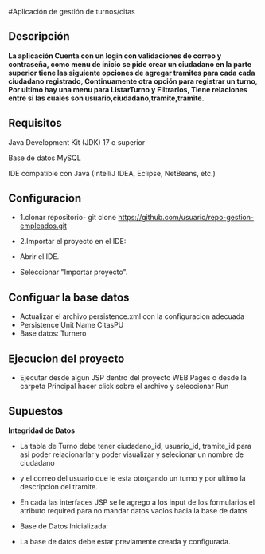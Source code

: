 #Aplicación de gestión de turnos/citas

## Descripción

**La aplicación Cuenta con un login con validaciones de correo y contraseña, como menu de inicio se pide crear un ciudadano en la parte superior tiene las siguiente opciones de agregar tramites para cada 
cada ciudadano registrado, Continuamente otra opción para registrar un turno, Por ultimo hay una menu para ListarTurno y Filtrarlos, Tiene relaciones entre si las cuales son usuario,ciudadano,tramite,tramite.**

## Requisitos

Java Development Kit (JDK) 17 o superior

Base de datos MySQL

IDE compatible con Java (IntelliJ IDEA, Eclipse, NetBeans, etc.)

## Configuracion


- 1.clonar repositorio-
 git clone https://github.com/usuario/repo-gestion-empleados.git
- 2.Importar el proyecto en el IDE:
- Abrir el IDE.

- Seleccionar "Importar proyecto".

## Configuar la base datos
- Actualizar el archivo persistence.xml con la configuracion adecuada
-   Persistence Unit Name CitasPU
-   Base datos: Turnero


## Ejecucion del proyecto
- Ejecutar desde algun JSP dentro del proyecto WEB Pages o desde la carpeta Principal hacer click sobre el archivo y seleccionar Run


## Supuestos

**Integridad de Datos**

- La tabla de Turno debe tener ciudadano_id, usuario_id, tramite_id para asi poder relacionarlar y poder visualizar y selecionar un nombre de ciudadano
- y el correo del usuario que le esta otorgando un turno y por ultimo la descripcion del tramite.

- En cada las interfaces JSP se le agrego a los input de los formularios el atributo required para no mandar datos vacios hacia la base de datos

- Base de Datos Inicializada:

- La base de datos debe estar previamente creada y configurada.

